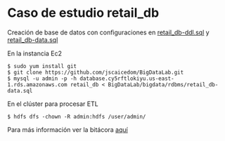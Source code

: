 # Caso de estudio retail_db

Creación de base de datos con configuraciones en [retail_db-ddl.sql](https://github.com/jscaicedom/BigDataLab/blob/master/bigdata/rdbms/retail_db-ddl.sql) y [retail_db-data.sql](https://github.com/jscaicedom/BigDataLab/blob/master/bigdata/rdbms/retail_db-data.sql)

En la instancia Ec2 

```
$ sudo yum install git
$ git clone https://github.com/jscaicedom/BigDataLab.git
$ mysql -u admin -p -h database.cy5rftlokiyu.us-east-1.rds.amazonaws.com retail_db < BigDataLab/bigdata/rdbms/retail_db-data.sql
```

En el clúster para procesar ETL

```
$ hdfs dfs -chown -R admin:hdfs /user/admin/
```

Para más información ver la bitácora [aquí](https://eafit.sharepoint.com/sites/Section_ST0263-031/_layouts/15/Doc.aspx?sourcedoc={4fb201e7-5fdd-47d7-94b6-35d07c449fe7}&action=view&wd=target%28Johanna%20Sarai%20Caicedo%20Mejia%2FBig%20Bata.one%7C05843a6d-7fe5-4e7a-9600-9b969322777c%2FHive%20caso%20de%20estudio%20%28Parte%202%5C%29%7Caed9fbfe-7f98-40be-85dd-756074581ef7%2F%29)
